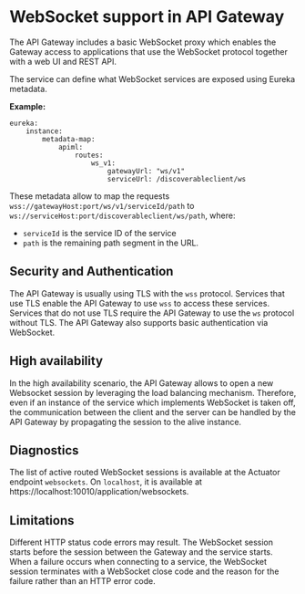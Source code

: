 # WebSocket support in API Gateway

The API Gateway includes a basic WebSocket proxy which enables the Gateway access to applications that use the WebSocket protocol together with a web UI and REST API.

The service can define what WebSocket services are exposed using Eureka metadata.

**Example:**

    eureka:
        instance:
            metadata-map:
                apiml:
                    routes:
                        ws_v1:
                            gatewayUrl: "ws/v1"
                            serviceUrl: /discoverableclient/ws

These metadata allow to map the requests `wss://gatewayHost:port/ws/v1/serviceId/path` to `ws://serviceHost:port/discoverableclient/ws/path`,
where:

* `serviceId` is the service ID of the service
* `path` is the remaining path segment in the URL.

## Security and Authentication

The API Gateway is usually using TLS with the `wss` protocol. Services that use TLS enable the API Gateway to use `wss` to access these services. Services that do not use TLS require the API Gateway to use the `ws` protocol without TLS.
The API Gateway also supports basic authentication via WebSocket.

## High availability

In the high availability scenario, the API Gateway allows to open a new Websocket session by leveraging the load balancing mechanism. 
Therefore, even if an instance of the service which implements WebSocket is taken off,
the communication between the client and the server can be handled by the API Gateway by propagating the session to the alive instance.

## Diagnostics 

The list of active routed WebSocket sessions is available at the Actuator endpoint `websockets`. On `localhost`, it is available at https://localhost:10010/application/websockets.

## Limitations

Different HTTP status code errors may result. The WebSocket session starts before the session between the Gateway and the service starts. When a failure occurs when connecting to a service, the WebSocket session terminates with a WebSocket close code and the reason for the failure rather than an HTTP error code.
